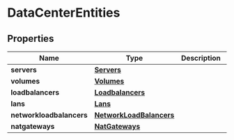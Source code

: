 

# DataCenterEntities

## Properties

| Name | Type | Description | Notes |
| ------------ | ------------- | ------------- | ------------- |
| **servers** | [**Servers**](Servers.md) |  |  [optional] |
| **volumes** | [**Volumes**](Volumes.md) |  |  [optional] |
| **loadbalancers** | [**Loadbalancers**](Loadbalancers.md) |  |  [optional] |
| **lans** | [**Lans**](Lans.md) |  |  [optional] |
| **networkloadbalancers** | [**NetworkLoadBalancers**](NetworkLoadBalancers.md) |  |  [optional] |
| **natgateways** | [**NatGateways**](NatGateways.md) |  |  [optional] |



